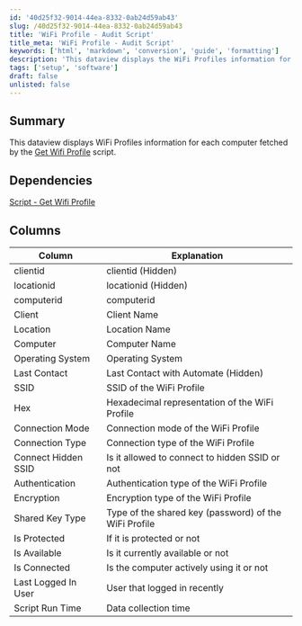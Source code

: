 ```yaml
---
id: '40d25f32-9014-44ea-8332-0ab24d59ab43'
slug: /40d25f32-9014-44ea-8332-0ab24d59ab43
title: 'WiFi Profile - Audit Script'
title_meta: 'WiFi Profile - Audit Script'
keywords: ['html', 'markdown', 'conversion', 'guide', 'formatting']
description: 'This dataview displays the WiFi Profiles information for each computer'
tags: ['setup', 'software']
draft: false
unlisted: false
---
```


## Summary

This dataview displays WiFi Profiles information for each computer fetched by the [Get Wifi Profile](/docs/d97282c0-4d81-46f9-b821-d553c2d8a596) script.

## Dependencies

[Script - Get Wifi Profile](/docs/d97282c0-4d81-46f9-b821-d553c2d8a596)

## Columns

| Column               | Explanation                                             |
|----------------------|---------------------------------------------------------|
| clientid             | clientid (Hidden)                                       |
| locationid           | locationid (Hidden)                                     |
| computerid           | computerid                                              |
| Client               | Client Name                                             |
| Location             | Location Name                                           |
| Computer             | Computer Name                                           |
| Operating System     | Operating System                                |
| Last Contact         | Last Contact with Automate (Hidden)                          |                            
| SSID                 | SSID of the WiFi Profile                                |
| Hex                  | Hexadecimal representation of the WiFi Profile          |
| Connection Mode       | Connection mode of the WiFi Profile                     |
| Connection Type       | Connection type of the WiFi Profile                     |
| Connect Hidden SSID    | Is it allowed to connect to hidden SSID or not        |
| Authentication       | Authentication type of the WiFi Profile                 |
| Encryption           | Encryption type of the WiFi Profile                     |
| Shared Key Type        | Type of the shared key (password) of the WiFi Profile   |
| Is Protected          | If it is protected or not                                 |
| Is Available          | Is it currently available or not                  |
| Is Connected          | Is the computer actively using it or not                 |
| Last Logged In User             | User that logged in recently |
| Script Run Time        | Data collection time                                    |